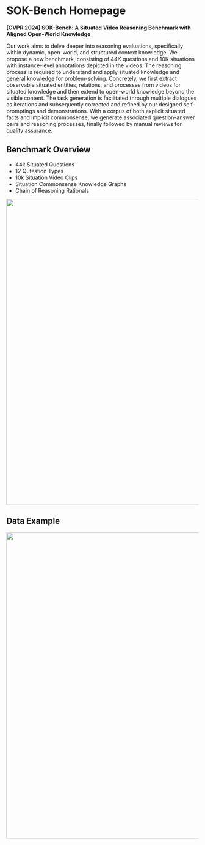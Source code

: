 # SOK-Bench Homepage
**[CVPR 2024] SOK-Bench: A Situated Video Reasoning Benchmark with Aligned Open-World Knowledge**

<!-- 
Reasoning from visual dynamics scenes has many real-world applications. However, existing video reasoning benchmarks are still inadequate since they were mainly designed for factual or situated reasoning and rarely involve broader knowledge in the real world.
-->

Our work aims to delve deeper into reasoning evaluations, specifically within dynamic, open-world, and structured context knowledge. 
We propose a new benchmark, consisting of 44K questions and 10K situations with instance-level annotations depicted in the videos. The reasoning process is required to understand and apply situated knowledge and general knowledge for problem-solving.
Concretely, we first extract observable situated entities, relations, and processes from videos for situated knowledge and then extend to open-world knowledge beyond the visible content. 
The task generation is facilitated through multiple dialogues as iterations and subsequently corrected and refined by our designed self-promptings and demonstrations.
With a corpus of both explicit situated facts and implicit commonsense, we generate associated question-answer pairs and reasoning processes, finally followed by manual reviews for quality assurance.

## Benchmark Overview
* 44k Situated Questions
* 12 Qutestion Types
* 10k Situation Video Clips
* Situation Commonsense Knowledge Graphs
* Chain of Reasoning Rationals

<div align="center">
<img src="imgs/fig_overview.png" width="800" >
</div>


## Data Example

<div align="center">
<img src="imgs/fig_qa_examples.png" width="800" >
</div>





